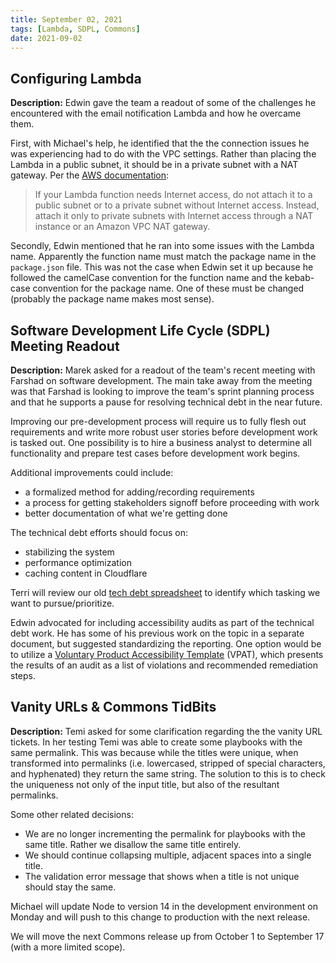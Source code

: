 ```yaml
---
title: September 02, 2021
tags: [Lambda, SDPL, Commons]
date: 2021-09-02
---
```


## Configuring Lambda

**Description:** Edwin gave the team a readout of some of the challenges he encountered with the email notification Lambda and how he overcame them.

First, with Michael's help, he identified that the the connection issues he was experiencing had to do with the VPC settings. Rather than placing the Lambda in a public subnet, it should be in a private subnet with a NAT gateway. Per the [AWS documentation](https://aws.amazon.com/premiumsupport/knowledge-center/internet-access-lambda-function/):

> If your Lambda function needs Internet access, do not attach it to a public subnet or to a private subnet without Internet access. Instead, attach it only to private subnets with Internet access through a NAT instance or an Amazon VPC NAT gateway.

Secondly, Edwin mentioned that he ran into some issues with the Lambda name. Apparently the function name must match the package name in the `package.json` file. This was not the case when Edwin set it up because he followed the camelCase convention for the function name and the kebab-case convention for the package name. One of these must be changed (probably the package name makes most sense).

## Software Development Life Cycle (SDPL) Meeting Readout

**Description:** Marek asked for a readout of the team's recent meeting with Farshad on software development. The main take away from the meeting was that Farshad is looking to improve the team's sprint planning process and that he supports a pause for resolving technical debt in the near future.

Improving our pre-development process will require us to fully flesh out requirements and write more robust user stories before development work is tasked out. One possibility is to hire a business analyst to determine all functionality and prepare test cases before development work begins.

Additional improvements could include:

- a formalized method for adding/recording requirements
- a process for getting stakeholders signoff before proceeding with work
- better documentation of what we're getting done

The technical debt efforts should focus on:

- stabilizing the system
- performance optimization
- caching content in Cloudflare

Terri will review our old [tech debt spreadsheet](https://docs.google.com/spreadsheets/d/1L9CKpNF3dXLunb7pcSBEBcWyuJivQdDQf077CLlaCmQ/edit#gid=6042965) to identify which tasking we want to pursue/prioritize.

Edwin advocated for including accessibility audits as part of the technical debt work. He has some of his previous work on the topic in a separate document, but suggested standardizing the reporting. One option would be to utilize a [Voluntary Product Accessibility Template](https://www.section508.gov/sell/vpat) (VPAT), which presents the results of an audit as a list of violations and recommended remediation steps.

## Vanity URLs & Commons TidBits

**Description:** Temi asked for some clarification regarding the the vanity URL tickets. In her testing Temi was able to create some playbooks with the same permalink. This was because while the titles were unique, when transformed into permalinks (i.e. lowercased, stripped of special characters, and hyphenated) they return the same string. The solution to this is to check the uniqueness not only of the input title, but also of the resultant permalinks.

Some other related decisions:

- We are no longer incrementing the permalink for playbooks with the same title. Rather we disallow the same title entirely.
- We should continue collapsing multiple, adjacent spaces into a single title.
- The validation error message that shows when a title is not unique should stay the same.

Michael will update Node to version 14 in the development environment on Monday and will push to this change to production with the next release.

We will move the next Commons release up from October 1 to September 17 (with a more limited scope).
